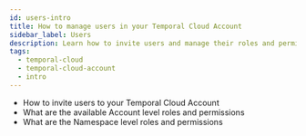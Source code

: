 ```yaml
---
id: users-intro
title: How to manage users in your Temporal Cloud Account
sidebar_label: Users
description: Learn how to invite users and manage their roles and permissions.
tags:
  - temporal-cloud
  - temporal-cloud-account
  - intro
---
```


- How to invite users to your Temporal Cloud Account
- What are the available Account level roles and permissions
- What are the Namespace level roles and permissions
